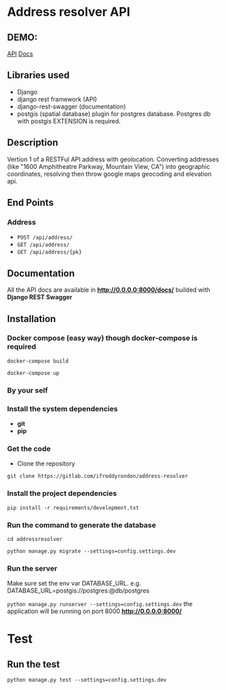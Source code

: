 # Address resolver API

## DEMO:
[API](http://45.55.219.19/api/)
[Docs](http://45.55.219.19/)

## Libraries used 
* Django
* django rest framework (API)
* django-rest-swagger (documentation)
* postgis (spatial database) plugin for postgres database. Postgres db with postgis EXTENSION is required.

## Description

Vertion 1 of a RESTFul API address with geolocation. Converting addresses 
(like "1600 Amphitheatre Parkway, Mountain View, CA") into geographic 
coordinates, resolving then throw google maps geocoding and elevation api.

## End Points

### Address
* `POST /api/address/`
* `GET /api/address/`
* `GET /api/address/{pk}`

## Documentation
All the API docs are available in **http://0.0.0.0:8000/docs/** builded with **Django REST Swagger**

## Installation 
### Docker compose (easy way) though docker-compose is required

`docker-compose build`

`docker-compose up`

### By your self

### Install the system dependencies
* **git** 
* **pip**

### Get the code
* Clone the repository

`git clone https://gitlab.com/ifreddyrondon/address-resolver`

### Install the project dependencies

`pip install -r requirements/development.txt`

### Run the command to generate the database

`cd addressresolver`

`python manage.py migrate --settings=config.settings.dev`

### Run the server
Make sure set the env var DATABASE_URL.
e.g. DATABASE_URL=postgis://postgres:@db/postgres

`python manage.py runserver --settings=config.settings.dev` the application will be running on port 8000 **http://0.0.0.0:8000/**

# Test
## Run the test

`python manage.py test --settings=config.settings.dev`

